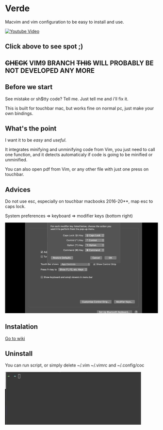 # Verde

Macvim and vim configuration to be easy to install and use.

[![Youtube Video](https://img.youtube.com/vi/EEb9o1yYyTI/0.jpg)](https://www.youtube.com/watch?v=EEb9o1yYyTI)

## Click above to see spot ;)



## ~~CHECK~~ VIM9 BRANCH ~~THIS~~ WILL PROBABLY BE NOT DEVELOPED ANY MORE

## Before we start

See mistake or sh$tty code? Tell me. Just tell me and i'll fix it.

This is built for touchbar mac, but works fine on normal pc, just make your own bindings.

## What's the point

I want it to be *easy* and *useful*.

It integrates minifying and unminifying code from Vim, you just need to call one function,
and it detects automaticaly if code is going to be minified or unminified.

You can also open pdf from Vim, or any other file with just one press on touchbar.

## Advices

Do not use esc, especially on touchbar macbooks 2016-20**, map esc to caps lock.

System preferences => keyboard => modifier keys (bottom right)

![Map caps lock to esc](./.github/esc.gif)

## Instalation

[Go to wiki](https://github.com/DesantBucie/Kinder-Vim/wiki)

## Uninstall

You can run script, or simply delete ~/.vim ~/.vimrc and ~/.config/coc

![Uninstall.gif](./.github/uninstall.gif)

